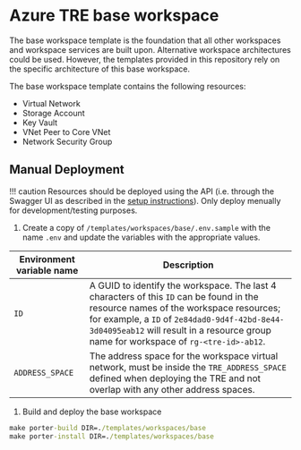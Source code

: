 # Azure TRE base workspace

The base workspace template is the foundation that all other workspaces and workspace services are built upon. Alternative workspace architectures could be used. However, the templates provided in this repository rely on the specific architecture of this base workspace.

The base workspace template contains the following resources:

- Virtual Network
- Storage Account
- Key Vault
- VNet Peer to Core VNet
- Network Security Group

## Manual Deployment

!!! caution
    Resources should be deployed using the API (i.e. through the Swagger UI as described in the [setup instructions](../../tre-admins/setup-instructions/installing-base-workspace.md)). Only deploy menually for development/testing purposes.

1. Create a copy of `/templates/workspaces/base/.env.sample` with the name `.env` and update the variables with the appropriate values.

  | Environment variable name | Description |
  | ------------------------- | ----------- |
  | `ID` | A GUID to identify the workspace. The last 4 characters of this `ID` can be found in the resource names of the workspace resources; for example, a `ID` of `2e84dad0-9d4f-42bd-8e44-3d04095eab12` will result in a resource group name for workspace of `rg-<tre-id>-ab12`. |
  | `ADDRESS_SPACE` | The address space for the workspace virtual network, must be inside the `TRE_ADDRESS_SPACE` defined when deploying the TRE and not overlap with any other address spaces. |

1. Build and deploy the base workspace

  ```cmd
  make porter-build DIR=./templates/workspaces/base
  make porter-install DIR=./templates/workspaces/base
  ```
